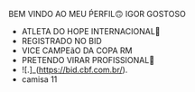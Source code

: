 BEM VINDO AO MEU ṔERFIL🙃
      IGOR GOSTOSO

- ATLETA DO HOPE INTERNACIONAL🤟
- REGISTRADO NO BID
- VICE CAMPEãO DA COPA RM
- PRETENDO VIRAR PROFISSIONAL💪
- ![.]_(https://bid.cbf.com.br/).
- camisa 11
